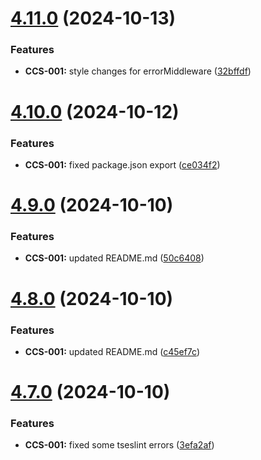 # [4.11.0](https://github.com/CyberT33N/ErrorManager/compare/v4.10.0...v4.11.0) (2024-10-13)


### Features

* **CCS-001:** style changes for errorMiddleware ([32bffdf](https://github.com/CyberT33N/ErrorManager/commit/32bffdf9738e4ea6d6ce0aec747ed55ac560c88e))



# [4.10.0](https://github.com/CyberT33N/ErrorManager/compare/v4.9.0...v4.10.0) (2024-10-12)


### Features

* **CCS-001:** fixed package.json export ([ce034f2](https://github.com/CyberT33N/ErrorManager/commit/ce034f291f187d1172663654516f82c2b7459c9a))



# [4.9.0](https://github.com/CyberT33N/ErrorManager/compare/v4.8.0...v4.9.0) (2024-10-10)


### Features

* **CCS-001:** updated README.md ([50c6408](https://github.com/CyberT33N/ErrorManager/commit/50c64088af376a903b0369e2af800914c5ba3d6d))



# [4.8.0](https://github.com/CyberT33N/ErrorManager/compare/v4.7.0...v4.8.0) (2024-10-10)


### Features

* **CCS-001:** updated README.md ([c45ef7c](https://github.com/CyberT33N/ErrorManager/commit/c45ef7c2f3c37693fe2e671c6f74c7db0b34d7d4))



# [4.7.0](https://github.com/CyberT33N/ErrorManager/compare/v4.6.0...v4.7.0) (2024-10-10)


### Features

* **CCS-001:** fixed some tseslint errors ([3efa2af](https://github.com/CyberT33N/ErrorManager/commit/3efa2afd44c4f702945d6d4e3158fb8514c96620))



